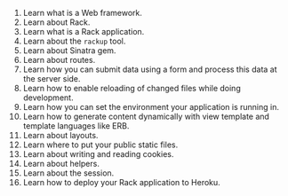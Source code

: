 1. Learn what is a Web framework.
1. Learn about Rack.
1. Learn what is a Rack application.
1. Learn about the `rackup` tool.
1. Learn about Sinatra gem.
1. Learn about routes.
1. Learn how you can submit data using a form and process this data at the server side.
1. Learn how to enable reloading of changed files while doing development.
1. Learn how you can set the environment your application is running in.
1. Learn how to generate content dynamically with view template and template languages like ERB.
1. Learn about layouts.
1. Learn where to put your public static files.
1. Learn about writing and reading cookies.
1. Learn about helpers.
1. Learn about the session.
1. Learn how to deploy your Rack application to Heroku.
